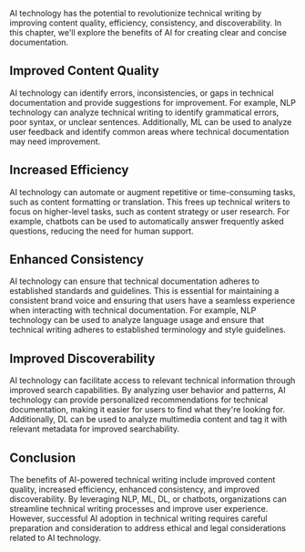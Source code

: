 
AI technology has the potential to revolutionize technical writing by improving content quality, efficiency, consistency, and discoverability. In this chapter, we'll explore the benefits of AI for creating clear and concise documentation.

Improved Content Quality
------------------------

AI technology can identify errors, inconsistencies, or gaps in technical documentation and provide suggestions for improvement. For example, NLP technology can analyze technical writing to identify grammatical errors, poor syntax, or unclear sentences. Additionally, ML can be used to analyze user feedback and identify common areas where technical documentation may need improvement.

Increased Efficiency
--------------------

AI technology can automate or augment repetitive or time-consuming tasks, such as content formatting or translation. This frees up technical writers to focus on higher-level tasks, such as content strategy or user research. For example, chatbots can be used to automatically answer frequently asked questions, reducing the need for human support.

Enhanced Consistency
--------------------

AI technology can ensure that technical documentation adheres to established standards and guidelines. This is essential for maintaining a consistent brand voice and ensuring that users have a seamless experience when interacting with technical documentation. For example, NLP technology can be used to analyze language usage and ensure that technical writing adheres to established terminology and style guidelines.

Improved Discoverability
------------------------

AI technology can facilitate access to relevant technical information through improved search capabilities. By analyzing user behavior and patterns, AI technology can provide personalized recommendations for technical documentation, making it easier for users to find what they're looking for. Additionally, DL can be used to analyze multimedia content and tag it with relevant metadata for improved searchability.

Conclusion
----------

The benefits of AI-powered technical writing include improved content quality, increased efficiency, enhanced consistency, and improved discoverability. By leveraging NLP, ML, DL, or chatbots, organizations can streamline technical writing processes and improve user experience. However, successful AI adoption in technical writing requires careful preparation and consideration to address ethical and legal considerations related to AI technology.
